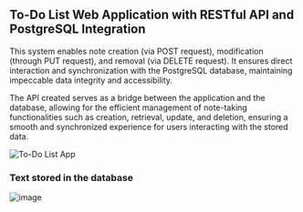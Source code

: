 ## To-Do List Web Application with RESTful API and PostgreSQL Integration

This system enables note creation (via POST request), modification (through PUT request), and removal (via DELETE request). It ensures direct interaction and synchronization with the PostgreSQL database, maintaining impeccable data integrity and accessibility.

The API created serves as a bridge between the application and the database, allowing for the efficient management of note-taking functionalities such as creation, retrieval, update, and deletion, ensuring a smooth and synchronized experience for users interacting with the stored data.

![To-Do List App](https://github.com/miguelthemigs/to-do/assets/93150152/d7fee306-1529-40c0-8d98-e374cad4fb3b)

### Text stored in the database
![image](https://github.com/miguelthemigs/to-do/assets/93150152/5638f523-688f-4775-9d1a-8e79dfa5d437)
